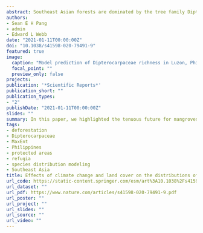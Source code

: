 ```yaml
---
abstract: Southeast Asian forests are dominated by the tree family Dipterocarpaceae, whose abundance and diversity are key to maintaining the structure and function of tropical forests. Like most biodiversity, dipterocarps are threatened by deforestation and climate change, so it is crucial to understand the potential impacts of these threats on current and future dipterocarp distributions. We developed species distribution models (SDMs) for 19 species of dipterocarps in the Philippines, which were projected onto current and two 2070 representative concentration pathway (RCP) climate scenarios, RCP 4.5 and 8.5. Current land cover was incorporated as a post-hoc correction to restrict projections onto intact habitats. Land cover correction alone reduced current species distributions by a median 67%, and within protected areas by 37%. After land cover correction, climate change reduced distributions by a median 16% (RCP 4.5) and 27% (RCP 8.5) at the national level, with similar losses in protected areas. There was a detectable upward elevation shift of species distributions, consisting of suitable habitat losses below 300 m and gains above 600 m. Species-rich stable areas of continued habitat suitability (i.e., climate macrorefugia) fell largely outside current delineations of protected areas, indicating a need to improve protected area planning. This study highlights how SDMs can provide projections that can inform protected area planning in the tropics.
authors:
- Sean E H Pang
- admin
- Edward L Webb
date: "2021-01-11T00:00:00Z"
doi: "10.1038/s41598-020-79491-9"
featured: true
image:
  caption: "Model prediction of Dipterocarpaceae richness in Luzon, Philippines for 19 dipterocarps. Left: the initial model output showing total species richness based on climate suitability only. Middle: the predicted species richness when removing deforested areas. Right: Projections of species richness in the year 2070, considering only forested areas. Red polygons show the current protected area network. The figure shows huge losses of dipterocarp ranges owing to deforestation and that much of the most species-rich areas projected in 2070 remain outside of the current protected area network."
  focal_point: ""
  preview_only: false
projects:
publication: '*Scientific Reports*'
publication_short: ""
publication_types:
- "2"
publishDate: "2021-01-11T00:00:00Z"
slides: ""
summary: In this paper, we highlighted the tenuous future for mangroves in Myanmar and magnified arguments for greater protection for a critical coastal ecosystem, which is particularly important as Myanmar strives to become more integrated into the regional and global markets for agriculture and aquaculture products. The fate of mangroves in Myanmar will be tied to the effectiveness of conservation policies while under pressure to convert to more lucrative but environmentally harmful land uses.
tags:
- deforestation
- Dipterocarpaceae
- MaxEnt
- Philippines
- protected areas
- refugia
- species distribution modeling
- Southeast Asia
title: Effects of climate change and land cover on the distributions of a critical tree family in the Philippines
url_code: https://static-content.springer.com/esm/art%3A10.1038%2Fs41598-020-79491-9/MediaObjects/41598_2020_79491_MOESM1_ESM.docx
url_dataset: ""
url_pdf: https://www.nature.com/articles/s41598-020-79491-9.pdf
url_poster: ""
url_project: ""
url_slides: ""
url_source: ""
url_video: ""
---
```

<div data-badge-details="right" data-badge-type="medium-donut" data-doi="10.1038/s41598-020-79491-9" data-hide-no-mentions="true" class="altmetric-embed"></div>

<span class="__dimensions_badge_embed__" data-doi="10.1038/s41598-020-79491-9" data-legend="always"></span><script async src="https://badge.dimensions.ai/badge.js" charset="utf-8"></script>
